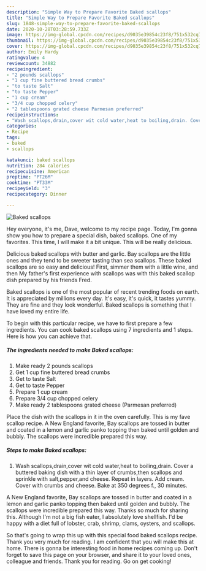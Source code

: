 ```yaml
---
description: "Simple Way to Prepare Favorite Baked scallops"
title: "Simple Way to Prepare Favorite Baked scallops"
slug: 1848-simple-way-to-prepare-favorite-baked-scallops
date: 2020-10-28T03:28:59.733Z
image: https://img-global.cpcdn.com/recipes/d9035e39854c23f8/751x532cq70/baked-scallops-recipe-main-photo.jpg
thumbnail: https://img-global.cpcdn.com/recipes/d9035e39854c23f8/751x532cq70/baked-scallops-recipe-main-photo.jpg
cover: https://img-global.cpcdn.com/recipes/d9035e39854c23f8/751x532cq70/baked-scallops-recipe-main-photo.jpg
author: Emily Hardy
ratingvalue: 4
reviewcount: 34882
recipeingredient:
- "2 pounds scallops"
- "1 cup fine buttered bread crumbs"
- "to taste Salt"
- "to taste Pepper"
- "1 cup cream"
- "3/4 cup chopped celery"
- "2 tablespoons grated cheese Parmesan preferred"
recipeinstructions:
- "Wash scallops,drain,cover wit cold water,heat to boiling,drain. Cover a buttered baking dish with a thin layer of crumbs,then scallops and sprinkle with salt,pepper,and cheese. Repeat in layers. Add cream. Cover with crumbs and cheese. Bake at 350 degrees f., 30 minutes."
categories:
- Recipe
tags:
- baked
- scallops

katakunci: baked scallops 
nutrition: 284 calories
recipecuisine: American
preptime: "PT26M"
cooktime: "PT33M"
recipeyield: "3"
recipecategory: Dinner

---
```



![Baked scallops](https://img-global.cpcdn.com/recipes/d9035e39854c23f8/751x532cq70/baked-scallops-recipe-main-photo.jpg)

Hey everyone, it's me, Dave, welcome to my recipe page. Today, I'm gonna show you how to prepare a special dish, baked scallops. One of my favorites. This time, I will make it a bit unique. This will be really delicious.

Delicious baked scallops with butter and garlic. Bay scallops are the little ones and they tend to be sweeter tasting than sea scallops. These baked scallops are so easy and delicious! First, simmer them with a little wine, and then My father&#39;s first experience with scallops was with this baked scallop dish prepared by his friends Fred.

Baked scallops is one of the most popular of recent trending foods on earth. It is appreciated by millions every day. It's easy, it's quick, it tastes yummy. They are fine and they look wonderful. Baked scallops is something that I have loved my entire life.


To begin with this particular recipe, we have to first prepare a few ingredients. You can cook baked scallops using 7 ingredients and 1 steps. Here is how you can achieve that.

<!--inarticleads1-->

##### The ingredients needed to make Baked scallops:

1. Make ready 2 pounds scallops
1. Get 1 cup fine buttered bread crumbs
1. Get to taste Salt
1. Get to taste Pepper
1. Prepare 1 cup cream
1. Prepare 3/4 cup chopped celery
1. Make ready 2 tablespoons grated cheese (Parmesan preferred)


Place the dish with the scallops in it in the oven carefully. This is my fave scallop recipe. A New England favorite, Bay scallops are tossed in butter and coated in a lemon and garlic panko topping then baked until golden and bubbly. The scallops were incredible prepared this way. 

<!--inarticleads2-->

##### Steps to make Baked scallops:

1. Wash scallops,drain,cover wit cold water,heat to boiling,drain. Cover a buttered baking dish with a thin layer of crumbs,then scallops and sprinkle with salt,pepper,and cheese. Repeat in layers. Add cream. Cover with crumbs and cheese. Bake at 350 degrees f., 30 minutes.


A New England favorite, Bay scallops are tossed in butter and coated in a lemon and garlic panko topping then baked until golden and bubbly. The scallops were incredible prepared this way. Thanks so much for sharing this. Although I&#39;m not a big fish eater, I absolutely love shellfish. I&#39;d be happy with a diet full of lobster, crab, shrimp, clams, oysters, and scallops. 

So that's going to wrap this up with this special food baked scallops recipe. Thank you very much for reading. I am confident that you will make this at home. There is gonna be interesting food in home recipes coming up. Don't forget to save this page on your browser, and share it to your loved ones, colleague and friends. Thank you for reading. Go on get cooking!
